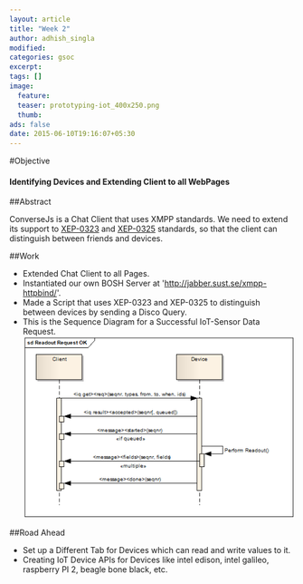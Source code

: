 ```yaml
---
layout: article
title: "Week 2"
author: adhish_singla
modified:
categories: gsoc
excerpt:
tags: []
image:
  feature:
  teaser: prototyping-iot_400x250.png
  thumb:
ads: false
date: 2015-06-10T19:16:07+05:30
---
```

#Objective

#### Identifying Devices and Extending Client to all WebPages

##Abstract

ConverseJs is a Chat Client that uses XMPP standards. We need to extend its support to [XEP-0323](http://xmpp.org/extensions/xep-0323.html) and [XEP-0325](http://xmpp.org/extensions/xep-0325.html) standards, so that the client can distinguish between friends and devices.

##Work

* Extended Chat Client to all Pages.
* Instantiated our own BOSH Server at 'http://jabber.sust.se/xmpp-httpbind/'.
* Made a Script that uses XEP-0323 and XEP-0325 to distinguish between devices by sending a Disco Query.
* This is the Sequence Diagram for a Successful IoT-Sensor Data Request.
![Successful IoT-Sensor Data Request](/images/xep-0323_success.png)

##Road Ahead

* Set up a Different Tab for Devices which can read and write values to it.
* Creating IoT Device APIs for Devices like intel edison, intel galileo, raspberry PI 2, beagle bone black, etc.
